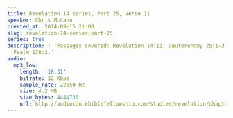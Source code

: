 ```yaml
---
title: Revelation 14 Series, Part 25, Verse 11
speaker: Chris McCann
created_at: 2014-09-15 21:00
slug: revelation-14-series-part-25
series: true
description: ! 'Passages covered: Revelation 14:11, Deuteronomy 25:1-3, Luke 12:47-49,
  Psalm 138:2.'
audio:
  mp3_low:
    length: '18:31'
    bitrate: 32 Kbps
    sample_rate: 22050 Hz
    size: 4.2 MB
    size_bytes: 4444730
    url: http://audiocdn.ebiblefellowship.com/studies/revelation/chapter-14/2014.09.15_McCann_-_Revelation_14_Series_Part_25.mp3
---
```

